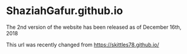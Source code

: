 # ShaziahGafur.github.io
The 2nd version of the website has been released as of December 16th, 2018

This url was recently changed from https://skittles78.github.io/
